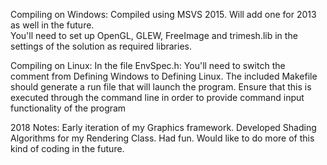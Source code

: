 Compiling on Windows:
Compiled using MSVS 2015.  Will add one for 2013 as well in the future.  
You'll need to set up OpenGL, GLEW, FreeImage and trimesh.lib in the settings of the solution as required libraries.

Compiling on Linux:
In the file EnvSpec.h: You'll need to switch the comment from Defining Windows to Defining Linux.
The included Makefile should generate a run file that will launch the program.  Ensure that this is executed through the command line in order to provide command input functionality of the program

2018 Notes: Early iteration of my Graphics framework. Developed Shading Algorithms for my Rendering Class. Had fun. Would like to do more of this kind of coding in the future. 

